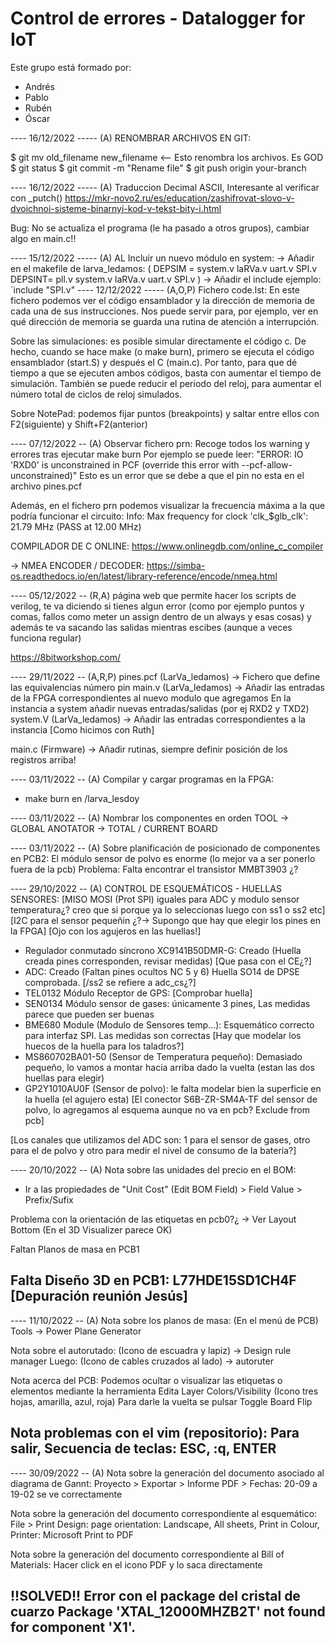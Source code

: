 # Control de errores - Datalogger for IoT
 
Este grupo está formado por: 
  - Andrés
  - Pablo
  - Rubén
  - Óscar

---- 16/12/2022 ----- (A)
RENOMBRAR ARCHIVOS EN GIT:

$ git mv old_filename new_filename <-- Esto renombra los archivos. Es GOD
$ git status
$ git commit -m "Rename file"
$ git push origin your-branch


---- 16/12/2022 ----- (A)
Traduccion Decimal ASCII, Interesante al verificar con _putch()
https://mkr-novo2.ru/es/education/zashifrovat-slovo-v-dvoichnoi-sisteme-binarnyi-kod-v-tekst-bity-i.html

Bug: No se actualiza el programa (le ha pasado a otros grupos), cambiar algo en main.c!!

---- 15/12/2022 ----- (A)
AL Incluir un nuevo módulo en system:
 -> Añadir en el makefile de larva_ledamos: ( DEPSIM = system.v laRVa.v uart.v SPI.v DEPSINT= pll.v system.v laRVa.v uart.v SPI.v )
 -> Añadir el include ejemplo: `include "SPI.v"
---- 12/12/2022 ----- (A,O,P)
Fichero code.lst:
En este fichero podemos ver el código ensamblador y la dirección de memoria de cada una de sus instrucciones.
Nos puede servir para, por ejemplo, ver en qué dirección de memoria se guarda una rutina de atención a interrupción.

Sobre las simulaciones: es posible simular directamente el código c. De hecho, cuando se hace make (o make burn), primero se ejecuta el código ensamblador (start.S) y después el C (main.c). Por tanto, para que dé tiempo a que se ejecuten ambos códigos, basta con aumentar el tiempo de simulación. También se puede reducir el periodo del reloj, para aumentar el número total de ciclos de reloj simulados.

Sobre NotePad: podemos fijar puntos (breakpoints) y saltar entre ellos con F2(siguiente) y Shift+F2(anterior)

---- 07/12/2022 -- (A)
Observar fichero prn: Recoge todos los warning y errores tras ejecutar make burn
Por ejemplo se puede leer:
"ERROR: IO 'RXD0' is unconstrained in PCF (override this error with --pcf-allow-unconstrained)"
Esto es un error que se debe a que el pin no esta en el archivo pines.pcf

Además, en el fichero prn podemos visualizar la frecuencia máxima a la que podría funcionar el circuito:
Info: Max frequency for clock 'clk_$glb_clk': 21.79 MHz (PASS at 12.00 MHz)

COMPILADOR DE C ONLINE:
https://www.onlinegdb.com/online_c_compiler

-> NMEA ENCODER / DECODER:
https://simba-os.readthedocs.io/en/latest/library-reference/encode/nmea.html


---- 05/12/2022 -- (R,A) 
página web que permite hacer los scripts de verilog, te va diciendo si tienes algun error 
(como por ejemplo puntos y comas, fallos como meter un assign dentro de un always y esas cosas)
y además te va sacando las salidas mientras escibes (aunque a veces funciona regular)

https://8bitworkshop.com/

---- 29/11/2022 -- (A,R,P) 
pines.pcf (LarVa_ledamos) -> Fichero que define las equivalencias número pin
main.v (LarVa_ledamos) -> Añadir las entradas de la FPGA correspondientes al nuevo modulo que agregamos
En la instancia a system añadir nuevas entradas/salidas (por ej RXD2 y TXD2)
system.V (LarVa_ledamos) -> Añadir las entradas correspondientes a la instancia [Como hicimos con Ruth]

main.c (Firmware) -> Añadir rutinas, siempre definir posición de los registros arriba!


---- 03/11/2022 -- (A) 
Compilar y cargar programas en la FPGA:
- make burn en /larva_lesdoy

---- 03/11/2022 -- (A) 
Nombrar los componentes en orden
TOOL -> GLOBAL ANOTATOR -> TOTAL / CURRENT BOARD

---- 03/11/2022 -- (A) 
Sobre planificación de posicionado de componentes en PCB2:
El módulo sensor de polvo es enorme (lo mejor va a ser ponerlo fuera de la pcb)
Problema: Falta encontrar el transistor MMBT3903 ¿?

---- 29/10/2022 -- (A) 
CONTROL DE ESQUEMÁTICOS - HUELLAS SENSORES:
[MISO MOSI (Prot SPI) iguales para ADC y modulo sensor temperatura¿? creo que si porque ya lo seleccionas luego con ss1 o ss2 etc]
[I2C para el sensor pequeñin ¿?-> Supongo que hay que elegir los pines en la FPGA]
[Ojo con los agujeros en las huellas!]
- Regulador conmutado síncrono XC9141B50DMR-G: Creado (Huella creada pines corresponden, revisar medidas) [Que pasa con el CE¿?]
- ADC: Creado (Faltan pines ocultos NC 5 y 6) Huella SO14 de DPSE comprobada. [/ss2 se refiere a adc_cs¿?]
- TEL0132 Módulo Receptor de GPS: [Comprobar huella]
- SEN0134 Módulo sensor de gases: únicamente 3 pines, Las medidas parece que pueden ser buenas
- BME680 Module (Modulo de Sensores temp...): Esquemático correcto para interfaz SPI. Las medidas son correctas [Hay que modelar los huecos de la huella para los taladros?]
- MS860702BA01-50 (Sensor de Temperatura pequeño): Demasiado pequeño, lo vamos a montar hacia arriba dado la vuelta (estan las dos huellas para elegir)
- GP2Y1010AU0F (Sensor de polvo): le falta modelar bien la superficie en la huella (el agujero esta) [El conector S6B-ZR-SM4A-TF del sensor de polvo, lo agregamos al esquema aunque no va en pcb? Exclude from pcb]

[Los canales que utilizamos del ADC son: 1 para el sensor de gases, otro para el de polvo y otro para medir el nivel de consumo de la batería?]




---- 20/10/2022 -- (A)
Nota sobre las unidades del precio en el BOM:
- Ir a las propiedades de "Unit Cost" (Edit BOM Field) > Field Value > Prefix/Sufix

Problema con la orientación de las etiquetas en pcb0?¿ -> Ver Layout Bottom (En el 3D Visualizer parece OK)

Faltan Planos de masa en PCB1

Falta Diseño 3D en PCB1: L77HDE15SD1CH4F [Depuración reunión Jesús]
-------

---- 11/10/2022 -- (A)
Nota sobre los planos de masa:
(En el menú de PCB) Tools -> Power Plane Generator

Nota sobre el autorutado:
(Icono de escuadra y lapiz) -> Design rule manager
Luego: (Icono de cables cruzados al lado) -> autoruter

Nota acerca del PCB:
Podemos ocultar o visualizar las etiquetas o elementos mediante la herramienta Edita Layer Colors/Visibility (Icono tres hojas, amarilla, azul, roja)
Para darle la vuelta se pulsar Toggle Board Flip

Nota problemas con el vim (repositorio):
Para salir, Secuencia de teclas: ESC, :q, ENTER
-------

---- 30/09/2022 -- (A)
Nota sobre la generación del documento asociado al diagrama de Gannt:
Proyecto > Exportar > Informe PDF > Fechas: 20-09 a 19-02 se ve correctamente

Nota sobre la generación del documento correspondiente al esquemático:
File > Print Design: page orientation: Landscape, All sheets, Print in Colour, Printer: Microsoft Print to PDF 

Nota sobre la generación del documento correspondiente al Bill of Materials:
Hacer click en el icono PDF y lo saca directamente

!!SOLVED!!
Error con el package del cristal de cuarzo
Package 'XTAL_12000MHZB2T' not found for component 'X1'.
-------